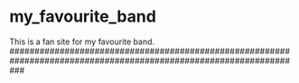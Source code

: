 # my_favourite_band
This is a fan site for my favourite band.
###################################################################################################################
